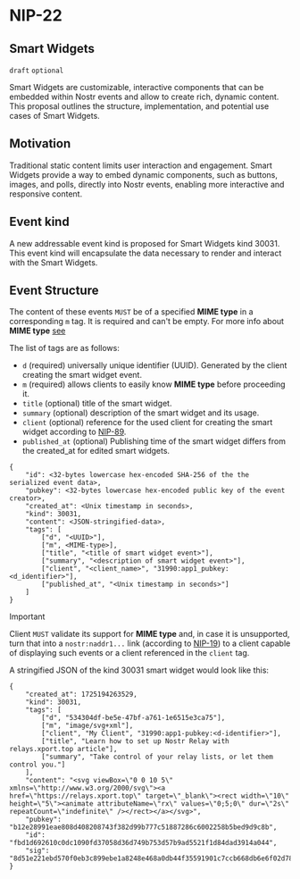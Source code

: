 # NIP-22 

## Smart Widgets
`draft` `optional`

Smart Widgets are customizable, interactive components that can be embedded within Nostr events and allow to create rich, dynamic content. This proposal outlines the structure, implementation, and potential use cases of Smart Widgets.

## Motivation
Traditional static content limits user interaction and engagement. Smart Widgets provide a way to embed dynamic components, such as buttons, images, and polls, directly into Nostr events, enabling more interactive and responsive content.

## Event kind
A new addressable event kind is proposed for Smart Widgets kind 30031. This event kind will encapsulate the data necessary to render and interact with the Smart Widgets.

## Event Structure
The content of these events `MUST` be of a specified **MIME type** in a corresponding `m` tag. It is required and can't be empty. For more info about **MIME type** [see](https://developer.mozilla.org/en-US/docs/Web/HTTP/Basics_of_HTTP/MIME_types)

The list of tags are as follows:

- `d` (required) universally unique identifier (UUID). Generated by the client creating the smart widget event.
- `m` (required) allows clients to easily know **MIME type** before proceeding it.
- `title` (optional) title of the smart widget.
- `summary` (optional) description of the smart widget and its usage.
- `client` (optional) reference for the used client for creating the smart widget according to [NIP-89](../master/89.md).
- `published_at` (optional) Publishing time of the smart widget differs from the created_at for edited smart widgets.

```
{
	"id": <32-bytes lowercase hex-encoded SHA-256 of the the serialized event data>,
	"pubkey": <32-bytes lowercase hex-encoded public key of the event creator>,
	"created_at": <Unix timestamp in seconds>,
	"kind": 30031,
	"content": <JSON-stringified-data>,
	"tags": [
		["d", "<UUID>"],
		["m", <MIME-type>],
		["title", "<title of smart widget event>"],
		["summary", "<description of smart widget event>"],
		["client", "<client_name>", "31990:app1_pubkey:<d_identifier>"],
		["published_at", "<Unix timestamp in seconds>"]
	]
}
```

> [!IMPORTANT]
> Client `MUST` validate its support for **MIME type** and, in case it is unsupported, turn that into a `nostr:naddr1...` link (according to [NIP-19](../master/19.md)) to a client capable of displaying such events or a client referenced in the `client` tag.


A stringified JSON of the kind 30031 smart widget would look like this:
```
{
    "created_at": 1725194263529,
    "kind": 30031,
    "tags": [
        ["d", "534304df-be5e-47bf-a761-1e6515e3ca75"],
        ["m", "image/svg+xml"],
        ["client", "My Client", "31990:app1-pubkey:<d-identifier>"],
        ["title", "Learn how to set up Nostr Relay with relays.xport.top article"],
        ["summary", "Take control of your relay lists, or let them control you."]
    ],
    "content": "<svg viewBox=\"0 0 10 5\" xmlns=\"http://www.w3.org/2000/svg\"><a href=\"https://relays.xport.top\" target=\"_blank\"><rect width=\"10\" height=\"5\"><animate attributeName=\"rx\" values=\"0;5;0\" dur=\"2s\" repeatCount=\"indefinite\" /></rect></a></svg>",
    "pubkey": "b12e28991eae808d408208743f382d99b777c51887286c6002258b5bed9d9c8b",
    "id": "fbd1d692610c0dc1090fd37058d36d749b753d57b9ad5521f1d84dad3914a044",
    "sig": "8d51e221ebd570f0eb3c899ebe1a8248e468a0db44f35591901c7ccb668db6e6f02d787216eaae58dfdced41e6677f270467933cb36b67d6297417fcda09a60e"
}
```
